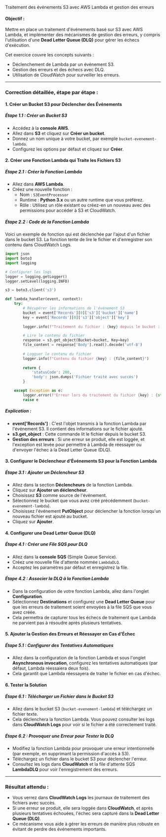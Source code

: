 Traitement des événements S3 avec AWS Lambda et gestion des erreurs

#### Objectif :
Mettre en place un traitement d'événements basé sur S3 avec AWS Lambda, et implémenter des mécanismes de gestion des erreurs, y compris l'utilisation d'une **Dead Letter Queue (DLQ)** pour gérer les échecs d'exécution.

Cet exercice couvre les concepts suivants :
- Déclenchement de Lambda par un événement S3.
- Gestion des erreurs et des échecs avec DLQ.
- Utilisation de CloudWatch pour surveiller les erreurs.

---

### Correction détaillée, étape par étape :

#### 1. Créer un Bucket S3 pour Déclencher des Événements

##### Étape 1.1 : Créer un Bucket S3
- Accédez à la **console AWS**.
- Allez dans **S3** et cliquez sur **Créer un bucket**.
- Donnez un nom unique à votre bucket, par exemple `bucket-evenement-lambda`.
- Configurez les options par défaut et cliquez sur **Créer**.

#### 2. Créer une Fonction Lambda qui Traite les Fichiers S3

##### Étape 2.1 : Créer la Fonction Lambda
- Allez dans **AWS Lambda**.
- Créez une nouvelle fonction :
  - Nom : `S3EventProcessor`
  - Runtime : **Python 3.x** ou un autre runtime que vous préférez.
  - Rôle : Utilisez un rôle existant ou créez-en un nouveau avec des permissions pour accéder à S3 et CloudWatch.

##### Étape 2.2 : Code de la Fonction Lambda
Voici un exemple de fonction qui est déclenchée par l'ajout d'un fichier dans le bucket S3. La fonction tente de lire le fichier et d'enregistrer son contenu dans CloudWatch Logs.

```python
import json
import boto3
import logging

# Configurer les logs
logger = logging.getLogger()
logger.setLevel(logging.INFO)

s3 = boto3.client('s3')

def lambda_handler(event, context):
    try:
        # Récupérer les informations de l'événement S3
        bucket = event['Records'][0]['s3']['bucket']['name']
        key = event['Records'][0]['s3']['object']['key']
        
        logger.info(f"Traitement du fichier : {key} depuis le bucket : {bucket}")

        # Lire le contenu du fichier
        response = s3.get_object(Bucket=bucket, Key=key)
        file_content = response['Body'].read().decode('utf-8')
        
        # Logguer le contenu du fichier
        logger.info(f"Contenu du fichier {key} : {file_content}")
        
        return {
            'statusCode': 200,
            'body': json.dumps('Fichier traité avec succès')
        }

    except Exception as e:
        logger.error(f"Erreur lors du traitement du fichier {key} : {str(e)}")
        raise e
```

##### Explication :
- **event['Records']** : C'est l'objet transmis à la fonction Lambda par l'événement S3. Il contient des informations sur le fichier ajouté.
- **s3.get_object** : Cette commande lit le fichier depuis le bucket S3.
- **Gestion des erreurs** : Si une erreur se produit, elle est loggée, et l'exception est levée pour permettre à Lambda de réessayer ou d'envoyer l'échec à la Dead Letter Queue (DLQ).

#### 3. Configurer le Déclencheur d'Événements S3 pour la Fonction Lambda

##### Étape 3.1 : Ajouter un Déclencheur S3
- Allez dans la section **Déclencheurs** de la fonction Lambda.
- Cliquez sur **Ajouter un déclencheur**.
- Choisissez **S3** comme source de l'événement.
- Sélectionnez le bucket que vous avez créé précédemment (`bucket-evenement-lambda`).
- Choisissez l'événement **PutObject** pour déclencher la fonction lorsqu'un nouveau fichier est ajouté au bucket.
- Cliquez sur **Ajouter**.

#### 4. Configurer une Dead Letter Queue (DLQ)

##### Étape 4.1 : Créer une File SQS pour DLQ
- Allez dans la **console SQS** (Simple Queue Service).
- Créez une nouvelle file d'attente nommée `LambdaDLQ`.
- Acceptez les paramètres par défaut et enregistrez la file.

##### Étape 4.2 : Associer la DLQ à la Fonction Lambda
- Dans la configuration de votre fonction Lambda, allez dans l'onglet **Configuration**.
- Sélectionnez **Destinations** et configurez une **Dead Letter Queue** pour que les erreurs de traitement soient envoyées à la file SQS que vous avez créée.
- Cela permettra de capturer tous les échecs de traitement que Lambda ne parvient pas à résoudre après plusieurs tentatives.

#### 5. Ajouter la Gestion des Erreurs et Réessayer en Cas d'Échec

##### Étape 5.1 : Configurer des Tentatives Automatiques
- Allez dans la configuration de la fonction Lambda et sous l'onglet **Asynchronous invocation**, configurez les tentatives automatiques (par défaut, Lambda réessaiera deux fois).
- Cela garantit que Lambda réessayera de traiter le fichier en cas d'échec.

#### 6. Tester la Solution

##### Étape 6.1 : Télécharger un Fichier dans le Bucket S3
- Allez dans le bucket S3 (`bucket-evenement-lambda`) et téléchargez un fichier texte.
- Cela déclenchera la fonction Lambda. Vous pouvez consulter les logs dans **CloudWatch Logs** pour voir si le fichier a été correctement traité.

##### Étape 6.2 : Provoquer une Erreur pour Tester la DLQ
- Modifiez la fonction Lambda pour provoquer une erreur intentionnelle (par exemple, en supprimant la permission d'accès à S3).
- Téléchargez un fichier dans le bucket S3 pour déclencher l'erreur.
- Consultez les logs dans **CloudWatch** et la file d'attente SQS **LambdaDLQ** pour voir l'enregistrement des erreurs.

---

### Résultat attendu :
- Vous verrez dans **CloudWatch Logs** les journaux de traitement des fichiers avec succès.
- Si une erreur se produit, elle sera loggée dans **CloudWatch**, et après plusieurs tentatives échouées, l'échec sera capturé dans la **Dead Letter Queue (DLQ)**.
- Ce mécanisme vous aide à gérer les erreurs de manière plus robuste en évitant de perdre des événements importants.
